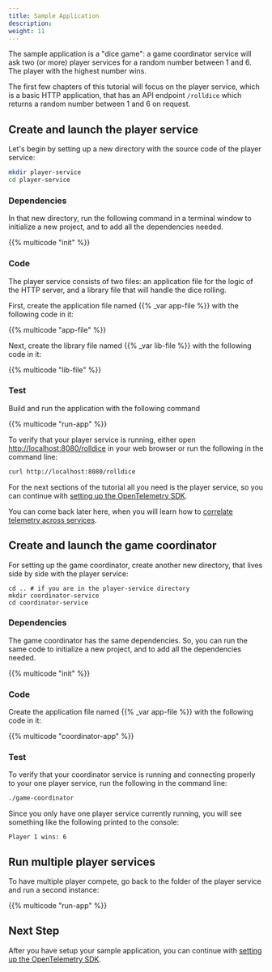 ```yaml
---
title: Sample Application
description:
weight: 11
---
```


The sample application is a "dice game": a game coordinator service will ask
two (or more) player services for a random number between 1 and 6. The player
with the highest number wins.

The first few chapters of this tutorial will focus on the player service, which
is a basic HTTP application, that has an API endpoint `/rolldice` which returns
a random number between 1 and 6 on request.

## Create and launch the player service

Let's begin by setting up a new directory with the source code of the player
service:

```bash
mkdir player-service
cd player-service
```

### Dependencies

In that new directory, run the following command in a terminal window to initialize a new project, and to add all the
dependencies needed.

{{% multicode "init" %}}

### Code

The player service consists of two files: an application file for the logic of the HTTP server, and a library file that
will handle the dice rolling. 

First, create the application file named {{% _var app-file %}} with the following code in it:

{{% multicode "app-file" %}}

Next, create the library file named {{% _var lib-file %}} with the following code in it:

{{% multicode "lib-file" %}}

### Test

Build and run the application with the following command

{{% multicode "run-app" %}}

To verify that your player service is running, either open <http://localhost:8080/rolldice> in your web browser or run the following in the command line:

```bash
curl http://localhost:8080/rolldice
```

For the next sections of the tutorial all you need is the player service, so you can continue with [setting up the OpenTelemetry SDK](../setup-sdk).

You can come back later here, when you will learn how to [correlate telemetry across services](../correlate-across-services/).

## Create and launch the game coordinator

For setting up the game coordinator, create another new directory, that lives
side by side with the player service:

```
cd .. # if you are in the player-service directory
mkdir coordinator-service
cd coordinator-service
```

### Dependencies

The game coordinator has the same dependencies. So, you can run the same code to initialize a new project, and to add all the
dependencies needed.

{{% multicode "init" %}}

### Code

Create the application file named {{% _var app-file %}} with the following code in it:

{{% multicode "coordinator-app" %}}

### Test

To verify that your coordinator service is running and connecting properly to your one player service,  run the following in the command line:

```bash
./game-coordinator
```

Since you only have one player service currently running, you will see something like the following printed to the console:

```text
Player 1 wins: 6
```

## Run multiple player services

To have multiple player compete, go back to the folder of the player service and run a second instance:

{{% multicode "run-app" %}}

## Next Step

After you have setup your sample application, you can continue with [setting up the OpenTelemetry SDK](../sdk-setup/).